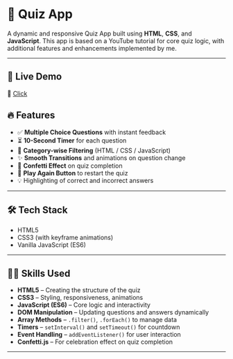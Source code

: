 # 🧠 Quiz App

A dynamic and responsive Quiz App built using **HTML**, **CSS**, and **JavaScript**. This app is based on a YouTube tutorial for core quiz logic, with additional features and enhancements implemented by me.

---
## 🚀 Live Demo

🔗 [Click](https://your-netlify-link.netlify.app)  

## 🔥 Features

- ✅ **Multiple Choice Questions** with instant feedback
- ⏳ **10-Second Timer** for each question
- 📂 **Category-wise Filtering** (HTML / CSS / JavaScript)
- ✨ **Smooth Transitions** and animations on question change
- 🎉 **Confetti Effect** on quiz completion
- 🔁 **Play Again Button** to restart the quiz
- 💡 Highlighting of correct and incorrect answers

---

## 🛠️ Tech Stack

- HTML5
- CSS3 (with keyframe animations)
- Vanilla JavaScript (ES6)

---

## 🧑‍💻 Skills Used

- **HTML5** – Creating the structure of the quiz
- **CSS3** – Styling, responsiveness, animations
- **JavaScript (ES6)** – Core logic and interactivity
- **DOM Manipulation** – Updating questions and answers dynamically
- **Array Methods** – `.filter()`, `.forEach()` to manage data
- **Timers** – `setInterval()` and `setTimeout()` for countdown
- **Event Handling** – `addEventListener()` for user interaction
- **Confetti.js** – For celebration effect on quiz completion

---
